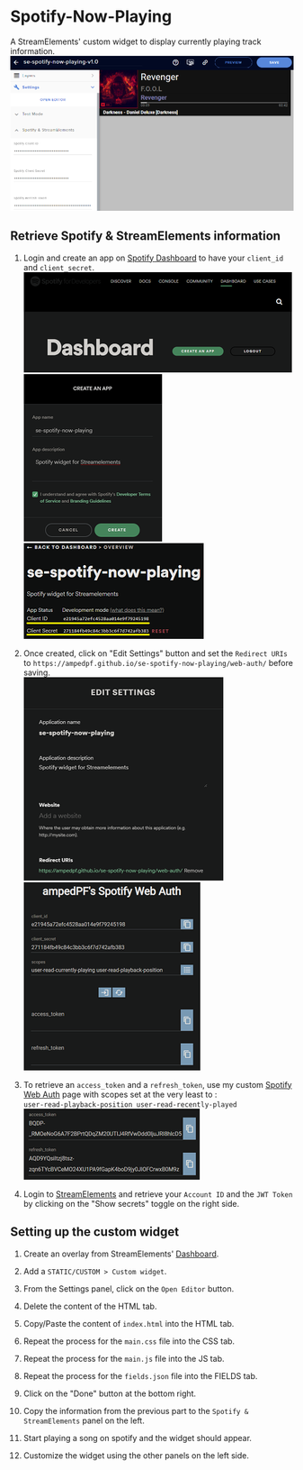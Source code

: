 # Spotify-Now-Playing
A StreamElements' custom widget to display currently playing track information.  
![7-streamelements-done](./images/7-streamelements-done.png)  

## Retrieve Spotify & StreamElements information
1. Login and create an app on [Spotify Dashboard](https://developer.spotify.com/dashboard/) to have your `client_id` and `client_secret`.
![1-spotify-dashboard](./images/1-spotify-dashboard.png)  
![2-spotify-createapp](./images/2-spotify-createapp.png)  
![3-spotify-createapp](./images/3-spotify-client.png)

2. Once created, click on "Edit Settings" button and set the `Redirect URIs` to
`https://ampedpf.github.io/se-spotify-now-playing/web-auth/` before saving.  
![4-spotifyg-settings](./images/4-spotifyg-settings.png)  
![5-spotify-webauth](./images/5-spotify-webauth.png)  


3. To retrieve an `access_token` and a `refresh_token`, use my custom [Spotify Web Auth](https://ampedpf.github.io/se-spotify-now-playing/web-auth/) page with scopes set at the very least to :  
`user-read-playback-position user-read-recently-played`  
![6-spotify-token](./images/6-spotify-token.png)  

4. Login to [StreamElements](https://streamelements.com/dashboard/account/channels) and retrieve your `Account ID` and the `JWT Token` by clicking on the "Show secrets" toggle on the right side.

## Setting up the custom widget
1. Create an overlay from StreamElements' [Dashboard](https://streamelements.com/dashboard/overlays).

2. Add a `STATIC/CUSTOM > Custom widget`.

3. From the Settings panel, click on the `Open Editor` button.

4. Delete the content of the HTML tab.

5. Copy/Paste the content of `index.html` into the HTML tab.

6. Repeat the process for the `main.css` file into the CSS tab.

7. Repeat the process for the `main.js` file into the JS tab.

8. Repeat the process for the `fields.json` file into the FIELDS tab.

9. Click on the "Done" button at the bottom right.

10. Copy the information from the previous part to the `Spotify & StreamElements` panel on the left.

11. Start playing a song on spotify and the widget should appear.

12. Customize the widget using the other panels on the left side.